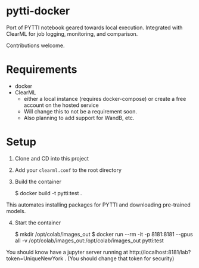 # pytti-docker

Port of PYTTI notebook geared towards local execution. Integrated with ClearML for job logging, monitoring, and comparison. 

Contributions welcome.

# Requirements

* docker
* ClearML 
  - either a local instance (requires docker-compose) or create a free account on the hosted service
  - Will change this to not be a requirement soon.
  - Also planning to add support for WandB, etc. 

# Setup

1. Clone and CD into this project
2. Add your `clearml.conf` to the root directory
3. Build the container

    $ docker build -t pytti:test .
    
  This automates installing packages for PYTTI and downloading pre-trained models.

4. Start the container

    $ mkdir /opt/colab/images_out
    $ docker run --rm -it -p 8181:8181 --gpus all -v /opt/colab/images_out:/opt/colab/images_out pytti:test
    
  You should know have a jupyter server running at http://localhost:8181/lab?token=UniqueNewYork . (You should change that token for security)

